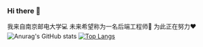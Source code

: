 ### Hi there 👋
我来自南京邮电大学💻
未来希望称为一名后端工程师💪
为此正在努力❤️
![Anurag's GitHub stats](https://github-readme-stats.vercel.app/api?username=LyQing63&show_icons=true&theme=ambient_gradient)
[![Top Langs](https://github-readme-stats.vercel.app/api/top-langs/?username=LyQing63)](https://github.com/anuraghazra/github-readme-stats)
